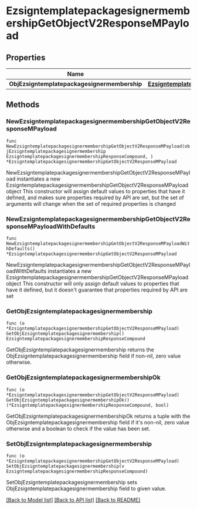 # EzsigntemplatepackagesignermembershipGetObjectV2ResponseMPayload

## Properties

Name | Type | Description | Notes
------------ | ------------- | ------------- | -------------
**ObjEzsigntemplatepackagesignermembership** | [**EzsigntemplatepackagesignermembershipResponseCompound**](EzsigntemplatepackagesignermembershipResponseCompound.md) |  | 

## Methods

### NewEzsigntemplatepackagesignermembershipGetObjectV2ResponseMPayload

`func NewEzsigntemplatepackagesignermembershipGetObjectV2ResponseMPayload(objEzsigntemplatepackagesignermembership EzsigntemplatepackagesignermembershipResponseCompound, ) *EzsigntemplatepackagesignermembershipGetObjectV2ResponseMPayload`

NewEzsigntemplatepackagesignermembershipGetObjectV2ResponseMPayload instantiates a new EzsigntemplatepackagesignermembershipGetObjectV2ResponseMPayload object
This constructor will assign default values to properties that have it defined,
and makes sure properties required by API are set, but the set of arguments
will change when the set of required properties is changed

### NewEzsigntemplatepackagesignermembershipGetObjectV2ResponseMPayloadWithDefaults

`func NewEzsigntemplatepackagesignermembershipGetObjectV2ResponseMPayloadWithDefaults() *EzsigntemplatepackagesignermembershipGetObjectV2ResponseMPayload`

NewEzsigntemplatepackagesignermembershipGetObjectV2ResponseMPayloadWithDefaults instantiates a new EzsigntemplatepackagesignermembershipGetObjectV2ResponseMPayload object
This constructor will only assign default values to properties that have it defined,
but it doesn't guarantee that properties required by API are set

### GetObjEzsigntemplatepackagesignermembership

`func (o *EzsigntemplatepackagesignermembershipGetObjectV2ResponseMPayload) GetObjEzsigntemplatepackagesignermembership() EzsigntemplatepackagesignermembershipResponseCompound`

GetObjEzsigntemplatepackagesignermembership returns the ObjEzsigntemplatepackagesignermembership field if non-nil, zero value otherwise.

### GetObjEzsigntemplatepackagesignermembershipOk

`func (o *EzsigntemplatepackagesignermembershipGetObjectV2ResponseMPayload) GetObjEzsigntemplatepackagesignermembershipOk() (*EzsigntemplatepackagesignermembershipResponseCompound, bool)`

GetObjEzsigntemplatepackagesignermembershipOk returns a tuple with the ObjEzsigntemplatepackagesignermembership field if it's non-nil, zero value otherwise
and a boolean to check if the value has been set.

### SetObjEzsigntemplatepackagesignermembership

`func (o *EzsigntemplatepackagesignermembershipGetObjectV2ResponseMPayload) SetObjEzsigntemplatepackagesignermembership(v EzsigntemplatepackagesignermembershipResponseCompound)`

SetObjEzsigntemplatepackagesignermembership sets ObjEzsigntemplatepackagesignermembership field to given value.



[[Back to Model list]](../README.md#documentation-for-models) [[Back to API list]](../README.md#documentation-for-api-endpoints) [[Back to README]](../README.md)


